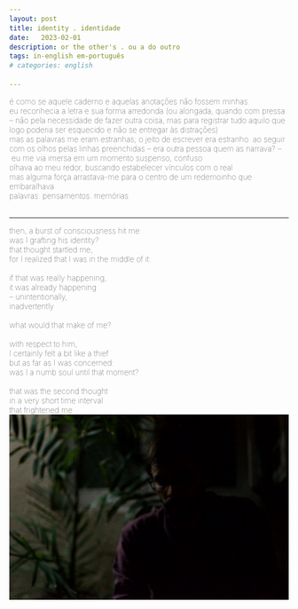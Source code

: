 ```yaml
---
layout: post
title: identity . identidade
date:   2023-02-01
description: or the other's . ou a do outro
tags: in-english em-português
# categories: english

---
```


<span style="font-size:14px;font-weight:lighter">
é como se aquele caderno e aquelas anotações não fossem minhas.
<br> eu reconhecia a letra e sua forma arredonda (ou alongada, quando com pressa – não pela necessidade de fazer outra coisa, mas para registrar tudo aquilo que logo poderia ser esquecido e não se entregar às distrações)
<br> mas as palavras me eram estranhas; o jeito de escrever era estranho.
</span>

<span style="font-size:14px;font-weight:lighter">
ao seguir com os olhos pelas linhas preenchidas – era outra pessoa quem as narrava? – eu me via imersa em um momento suspenso, confuso
<br> olhava ao meu redor, buscando estabelecer vínculos com o real
<br> mas alguma força arrastava-me para o centro de um redemoinho que embaralhava
<br> palavras. pensamentos. memórias
</span>
<br>
<br>
<hr>

<span style="font-size:14px;font-weight:lighter">
then, a burst of consciousness hit me:
<br> was I grafting his identity?
<br> that thought startled me,
<br> for I realized that I was in the middle of it:
<br> 
<br> if that was really happening,
<br> it was already happening
<br> – unintentionally,
<br> inadvertently
<br> 
<br> what would that make of me?
<br> 
<br> with respect to him,
<br> I certainly felt a bit like a thief
<br> but as far as I was concerned:
<br> was I a numb soul until that moment?
<br> 
<br> that was the second thought
<br> in a very short time interval
<br> that frightened me
</span>

<div>
    <img src="/assets/img/portrait.jpg" class="my-image rounded z-depth-1">
</div>

